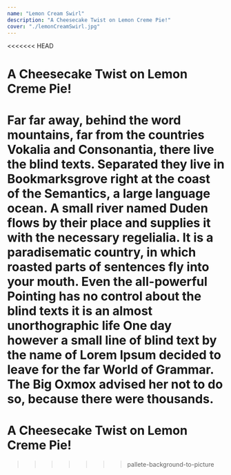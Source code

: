 ```yaml
---
name: "Lemon Cream Swirl"
description: "A Cheesecake Twist on Lemon Creme Pie!"
cover: "./lemonCreamSwirl.jpg"
---
```

<<<<<<< HEAD
# A Cheesecake Twist on Lemon Creme Pie!

Far far away, behind the word mountains, far from the countries Vokalia and Consonantia, there live the blind texts. Separated they live in Bookmarksgrove right at the coast of the Semantics, a large language ocean. A small river named Duden flows by their place and supplies it with the necessary regelialia. It is a paradisematic country, in which roasted parts of sentences fly into your mouth. Even the all-powerful Pointing has no control about the blind texts it is an almost unorthographic life One day however a small line of blind text by the name of Lorem Ipsum decided to leave for the far World of Grammar. The Big Oxmox advised her not to do so, because there were thousands.
=======
# A Cheesecake Twist on Lemon Creme Pie!
>>>>>>> pallete-background-to-picture
